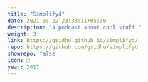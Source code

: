 ```yaml
---
title: "Simplifyd"
date: 2021-03-22T23:38:11+05:30
description: "A podcast about cool stuff."
weight: 3
link: https://gsidhu.github.io/simplifyd/
repo: https://github.com/gsidhu/simplifyd
showrepo: false
icon: 🐶
year: 2017
---
```


